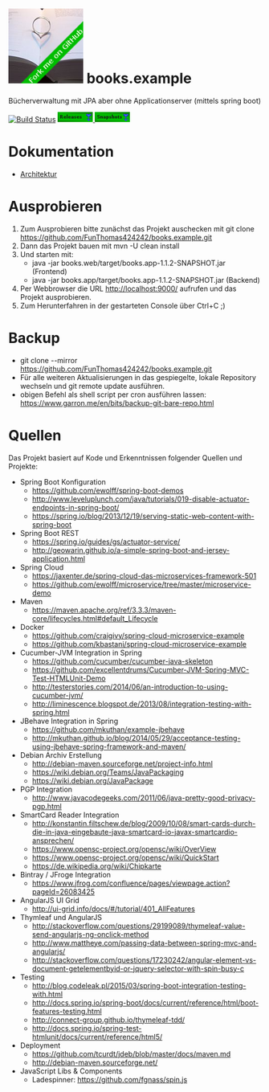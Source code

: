 # ![Books Logo](./books.web/src/main/resources/public/img/Lieblingsbuch149x149.png) books.example
Bücherverwaltung mit JPA aber ohne Applicationserver (mittels spring boot) 

[![Build Status](https://travis-ci.org/FunThomas424242/books.example.svg?branch=master)](https://travis-ci.org/FunThomas424242/books.example)
[ ![Download Releases](./src/main/resources/img/Releases.png) ](https://bintray.com/funthomas424242/books.example/books.example/_latestVersion)
[ ![Download Snapshots](./src/main/resources/img/Snapshots.png) ](http://oss.jfrog.org/simple/oss-snapshot-local/gh/funthomas424242/webapp/)

# Dokumentation
* [Architektur](src/site/markdown/architecture/01_EinfuehrungZiele.md)

# Ausprobieren
1. Zum Ausprobieren bitte zunächst das Projekt auschecken mit git clone https://github.com/FunThomas424242/books.example.git
1. Dann das Projekt bauen mit mvn  -U clean install
1. Und starten mit:
   * java -jar books.web/target/books.app-1.1.2-SNAPSHOT.jar (Frontend)
   * java -jar books.app/target/books.app-1.1.2-SNAPSHOT.jar (Backend)
1. Per Webbrowser die URL [http://localhost:9000/](http://localhost:9000/) aufrufen und das Projekt ausprobieren.
2. Zum Herunterfahren in der gestarteten Console über Ctrl+C ;)

# Backup
* git clone --mirror https://github.com/FunThomas424242/books.example.git
* Für alle weiteren Aktualisierungen in das gespiegelte, lokale Repository wechseln und git remote update ausführen.
* obigen Befehl als shell script per cron ausführen lassen: https://www.garron.me/en/bits/backup-git-bare-repo.html

# Quellen
Das Projekt basiert auf Kode und Erkenntnissen folgender Quellen und Projekte:

* Spring Boot Konfiguration
    * https://github.com/ewolff/spring-boot-demos 
    * http://www.leveluplunch.com/java/tutorials/019-disable-actuator-endpoints-in-spring-boot/
    * https://spring.io/blog/2013/12/19/serving-static-web-content-with-spring-boot
* Spring Boot REST
    * https://spring.io/guides/gs/actuator-service/
    * http://geowarin.github.io/a-simple-spring-boot-and-jersey-application.html
* Spring Cloud
    * https://jaxenter.de/spring-cloud-das-microservices-framework-501
    * https://github.com/ewolff/microservice/tree/master/microservice-demo
* Maven
    * https://maven.apache.org/ref/3.3.3/maven-core/lifecycles.html#default_Lifecycle
* Docker
    * https://github.com/craigivy/spring-cloud-microservice-example
    * https://github.com/kbastani/spring-cloud-microservice-example
* Cucumber-JVM Integration in Spring
    * https://github.com/cucumber/cucumber-java-skeleton
    * https://github.com/excellentdrums/Cucumber-JVM-Spring-MVC-Test-HTMLUnit-Demo
    * http://testerstories.com/2014/06/an-introduction-to-using-cucumber-jvm/
    * http://liminescence.blogspot.de/2013/08/integration-testing-with-spring.html
* JBehave Integration in Spring
    * https://github.com/mkuthan/example-jbehave
    * http://mkuthan.github.io/blog/2014/05/29/acceptance-testing-using-jbehave-spring-framework-and-maven/
* Debian Archiv Erstellung
    * http://debian-maven.sourceforge.net/project-info.html
    * https://wiki.debian.org/Teams/JavaPackaging
    * https://wiki.debian.org/JavaPackage
* PGP Integration
    * http://www.javacodegeeks.com/2011/06/java-pretty-good-privacy-pgp.html
* SmartCard Reader Integration
    * http://konstantin.filtschew.de/blog/2009/10/08/smart-cards-durch-die-in-java-eingebaute-java-smartcard-io-javax-smartcardio-ansprechen/
    * https://www.opensc-project.org/opensc/wiki/OverView
    * https://www.opensc-project.org/opensc/wiki/QuickStart
    * https://de.wikipedia.org/wiki/Chipkarte
* Bintray / JFroge Integration
    * https://www.jfrog.com/confluence/pages/viewpage.action?pageId=26083425
* AngularJS UI Grid
   * http://ui-grid.info/docs/#/tutorial/401_AllFeatures
* Thymleaf und AngularJS
   * http://stackoverflow.com/questions/29199089/thymeleaf-value-send-angularjs-ng-onclick-method
   * http://www.mattheye.com/passing-data-between-spring-mvc-and-angularjs/
   * http://stackoverflow.com/questions/17230242/angular-element-vs-document-getelementbyid-or-jquery-selector-with-spin-busy-c
* Testing
   * http://blog.codeleak.pl/2015/03/spring-boot-integration-testing-with.html
   * http://docs.spring.io/spring-boot/docs/current/reference/html/boot-features-testing.html
   * http://connect-group.github.io/thymeleaf-tdd/
   * http://docs.spring.io/spring-test-htmlunit/docs/current/reference/html5/
* Deployment
    * https://github.com/tcurdt/jdeb/blob/master/docs/maven.md
    * http://debian-maven.sourceforge.net/
* JavaScript Libs & Components 
    * Ladespinner: https://github.com/fgnass/spin.js



